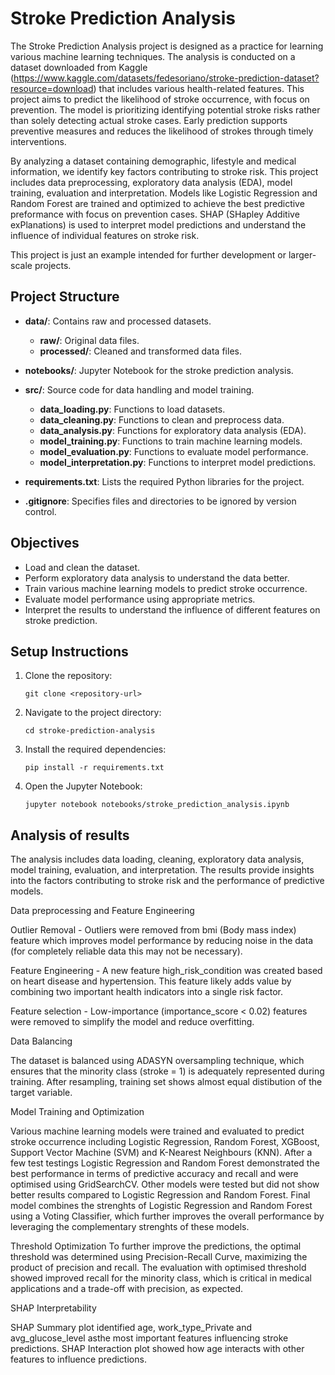# Stroke Prediction Analysis

The Stroke Prediction Analysis project is designed as a practice for learning various machine learning techniques.
The analysis is conducted on a dataset downloaded from Kaggle (https://www.kaggle.com/datasets/fedesoriano/stroke-prediction-dataset?resource=download) that includes various health-related features. This project aims to predict the likelihood of stroke occurrence, with focus on prevention. The model is prioritizing identifying potential stroke risks rather than solely detecting actual stroke cases. Early prediction supports preventive measures and reduces the likelihood of strokes through timely interventions. 

By analyzing a dataset containing demographic, lifestyle and medical information, we identify key factors contributing to stroke risk. This project includes data preprocessing, exploratory data analysis (EDA), model training, evaluation and interpretation. Models like Logistic Regression and Random Forest are trained and optimized to achieve the best predictive preformance with focus on prevention cases. SHAP (SHapley Additive exPlanations) is used to interpret model predictions and understand the influence of individual features on stroke risk.

This project is just an example intended for further development or larger-scale projects. 

## Project Structure

- **data/**: Contains raw and processed datasets.
  - **raw/**: Original data files.
  - **processed/**: Cleaned and transformed data files.
  
- **notebooks/**: Jupyter Notebook for the stroke prediction analysis.
  
- **src/**: Source code for data handling and model training.
  - **data_loading.py**: Functions to load datasets.
  - **data_cleaning.py**: Functions to clean and preprocess data.
  - **data_analysis.py**: Functions for exploratory data analysis (EDA).
  - **model_training.py**: Functions to train machine learning models.
  - **model_evaluation.py**: Functions to evaluate model performance.
  - **model_interpretation.py**: Functions to interpret model predictions.

- **requirements.txt**: Lists the required Python libraries for the project.

- **.gitignore**: Specifies files and directories to be ignored by version control.

## Objectives

- Load and clean the dataset.
- Perform exploratory data analysis to understand the data better.
- Train various machine learning models to predict stroke occurrence.
- Evaluate model performance using appropriate metrics.
- Interpret the results to understand the influence of different features on stroke prediction.

## Setup Instructions

1. Clone the repository:
   ```
   git clone <repository-url>
   ```

2. Navigate to the project directory:
   ```
   cd stroke-prediction-analysis
   ```

3. Install the required dependencies:
   ```
   pip install -r requirements.txt
   ```

4. Open the Jupyter Notebook:
   ```
   jupyter notebook notebooks/stroke_prediction_analysis.ipynb
   ```

## Analysis of results

The analysis includes data loading, cleaning, exploratory data analysis, model training, evaluation, and interpretation. The results provide insights into the factors contributing to stroke risk and the performance of predictive models.

Data preprocessing and Feature Engineering 

Outlier Removal - Outliers were removed from bmi (Body mass index) feature which improves model performance by reducing noise in the data (for completely reliable data this may not be necessary).

Feature Engineering - A new feature high_risk_condition was created based on heart disease and hypertension. This feature likely adds value by combining two important health indicators into a single risk factor. 

Feature selection - Low-importance (importance_score < 0.02) features were removed to simplify the model and reduce overfitting.

Data Balancing 

The dataset is balanced using ADASYN oversampling technique, which ensures that the minority class (stroke = 1) is adequately represented during training. After resampling, training set shows almost equal distibution of the target variable.

Model Training and Optimization

Various machine learning models were trained and evaluated to predict stroke occurrence including Logistic Regression, Random Forest, XGBoost, Support Vector Machine (SVM) and K-Nearest Neighbours (KNN). After a few test testings Logistic Regression and Random Forest demonstrated the best performance in terms of predictive accuracy and recall and were optimised using GridSearchCV. Other models were tested but did not show better results compared to Logistic Regression and Random Forest. Final model combines the strenghts of Logistic Regression and Random Forest using a Voting Classifier, which further improves the overall performance by leveraging the complementary strenghts of these models.

Threshold Optimization
To further improve the predictions, the optimal threshold was determined using Precision-Recall Curve, maximizing the product of precision and recall. The evaluation with optimised threshold showed improved recall for the minority class, which is critical in medical applications and a trade-off with precision, as expected. 

SHAP Interpretability 

SHAP Summary plot identified age, work_type_Private and avg_glucose_level asthe most important features influencing stroke predictions. SHAP Interaction plot showed how age interacts with other features to influence predictions. 